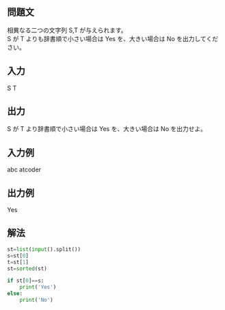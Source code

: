 ## 問題文
相異なる二つの文字列 
S,T が与えられます。  
S が 
T よりも辞書順で小さい場合は Yes を、大きい場合は No を出力してください。
## 入力
S T
## 出力
S が 
T より辞書順で小さい場合は Yes を、大きい場合は No を出力せよ。
## 入力例
abc atcoder
## 出力例
Yes
## 解法

```python
st=list(input().split())
s=st[0]
t=st[1]
st=sorted(st)

if st[0]==s:
    print('Yes')
else:
    print('No')
